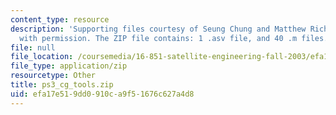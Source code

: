 ```yaml
---
content_type: resource
description: 'Supporting files courtesy of Seung Chung and Matthew Richards. Used
  with permission. The ZIP file contains: 1 .asv file, and 40 .m files.'
file: null
file_location: /coursemedia/16-851-satellite-engineering-fall-2003/efa17e519dd0910ca9f51676c627a4d8_ps3_cg_tools.zip
file_type: application/zip
resourcetype: Other
title: ps3_cg_tools.zip
uid: efa17e51-9dd0-910c-a9f5-1676c627a4d8
---
```

